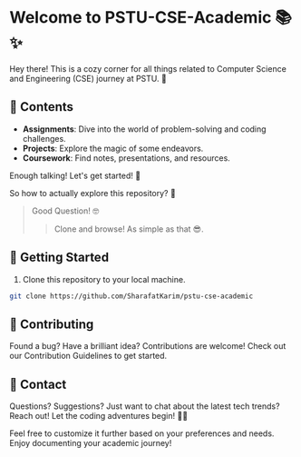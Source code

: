 # Welcome to PSTU-CSE-Academic 📚✨

Hey there! This is a cozy corner for all things related to Computer Science and Engineering (CSE) journey at PSTU. 🚀

## 📂 Contents

- **Assignments**: Dive into the world of problem-solving and coding challenges.
- **Projects**: Explore the magic of some endeavors.
- **Coursework**: Find notes, presentations, and resources.

Enough talking! Let's get started! 🚀

So how to actually explore this repository? 🤔

> Good Question! 🤓
>> Clone and browse! As simple as that 😎.

## 🚀 Getting Started

1. Clone this repository to your local machine.

```bash
git clone https://github.com/SharafatKarim/pstu-cse-academic
```

## 🌈 Contributing

Found a bug? Have a brilliant idea? Contributions are welcome! Check out our Contribution Guidelines to get started.

## 💌 Contact

Questions? Suggestions? Just want to chat about the latest tech trends? Reach out!
Let the coding adventures begin! 🚀✨

Feel free to customize it further based on your preferences and needs. Enjoy documenting your academic journey!
